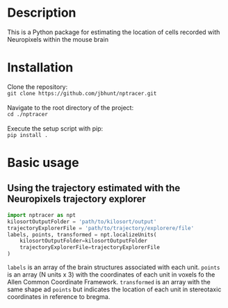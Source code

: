 # Description
This is a Python package for estimating the location of cells recorded with Neuropixels within the mouse brain

# Installation
Clone the repository:<br />
`git clone https://github.com/jbhunt/nptracer.git`<br />
<br />
Navigate to the root directory of the project:<br />
`cd ./nptracer`<br />
<br />
Execute the setup script with pip:<br />
`pip install .`

# Basic usage
## Using the trajectory estimated with the Neuropixels trajectory explorer
```Python
import nptracer as npt
kilosortOutputFolder = 'path/to/kilosort/output'
trajectoryExplorerFile = 'path/to/trajectory/explorere/file'
labels, points, transformed = npt.localizeUnits(
    kilosortOutputFolder=kilosortOutputFolder
    trajectoryExplorerFile=trajectoryExplorerFile
)
```
`labels` is an array of the brain structures associated with each unit. `points`
is an array (N units x 3) with the coordinates of each unit in voxels fo the
Allen Common Coordinate Framework. `transformed` is an array with the same shape
ad `points` but indicates the location of each unit in stereotaxic coordinates
in reference to bregma.